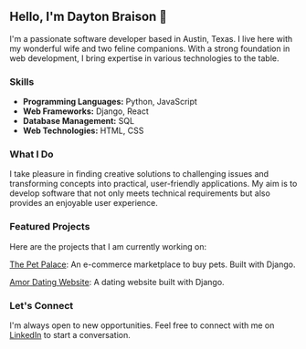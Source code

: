 ## Hello, I'm Dayton Braison 👋

I'm a passionate software developer based in Austin, Texas. I live here with my wonderful wife and two feline companions. With a strong foundation in web development, I bring expertise in various technologies to the table.

### Skills

- **Programming Languages:** Python, JavaScript
- **Web Frameworks:** Django, React
- **Database Management:** SQL
- **Web Technologies:** HTML, CSS

### What I Do

I take pleasure in finding creative solutions to challenging issues and transforming concepts into practical, user-friendly applications. My aim is to develop software that not only meets technical requirements but also provides an enjoyable user experience.

### Featured Projects

Here are the projects that I am currently working on:

[The Pet Palace](https://daytonbraison.pythonanywhere.com): An e-commerce marketplace to buy pets. Built with Django.

[Amor Dating Website](https://amor-dating-daytonbraison.pythonanywhere.com): A dating website built with Django.

### Let's Connect

I'm always open to new opportunities. Feel free to connect with me on [LinkedIn](https://linkedin.com/in/dayton-braison) to start a conversation.




